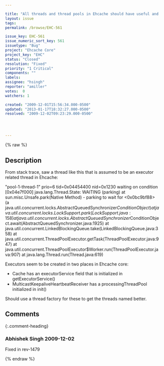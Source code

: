```yaml
---

title: "All threads and thread pools in Ehcache should have useful and meaningful names"
layout: issue
tags: 
permalink: /browse/EHC-561

issue_key: EHC-561
issue_numeric_sort_key: 561
issuetype: "Bug"
project: "Ehcache Core"
project_key: "EHC"
status: "Closed"
resolution: "Fixed"
priority: "1 Critical"
components: ""
labels: 
assignee: "hsingh"
reporter: "amiller"
votes:  0
watchers: 1

created: "2009-12-01T15:56:34.000-0500"
updated: "2013-01-17T18:32:27.000-0500"
resolved: "2009-12-02T09:23:29.000-0500"




---
```


{% raw %}

## Description

<div markdown="1" class="description">

From stack trace, saw a thread like this that is assumed to be an executor related thread in Ehcache:

"pool-1-thread-1" prio=6 tid=0x04454400 nid=0x1230 waiting on
condition [0x04e7f000]
 java.lang.Thread.State: WAITING (parking)
	at sun.misc.Unsafe.park(Native Method)
	- parking to wait for  <0x0bc9bf88> (a java.util.concurrent.locks.AbstractQueuedSynchronizer$ConditionObject)
	at java.util.concurrent.locks.LockSupport.park(LockSupport.java:158)
	at java.util.concurrent.locks.AbstractQueuedSynchronizer$ConditionObject.await(AbstractQueuedSynchronizer.java:1925)
	at java.util.concurrent.LinkedBlockingQueue.take(LinkedBlockingQueue.java:358)
	at java.util.concurrent.ThreadPoolExecutor.getTask(ThreadPoolExecutor.java:947)
	at java.util.concurrent.ThreadPoolExecutor$Worker.run(ThreadPoolExecutor.java:907)
	at java.lang.Thread.run(Thread.java:619)

Executors seem to be created in two places in Ehcache core:
- Cache has an executorService field that is initialized in getExecutorService()
- MulticastKeepaliveHeartbeatReceiver has a processingThreadPool initialized in init()

Should use a thread factory for these to get the threads named better.

</div>

## Comments


{:.comment-heading}
### **Abhishek Singh** <span class="date">2009-12-02</span>

<div markdown="1" class="comment">

Fixed in rev-1479

</div>



{% endraw %}
